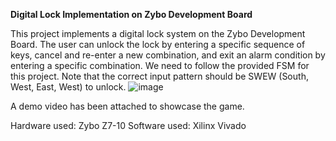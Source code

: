 **Digital Lock Implementation on Zybo Development Board**

This project implements a digital lock system on the Zybo Development Board. The user can unlock the lock by entering a specific sequence of keys, cancel and re-enter a new combination, and exit an alarm condition by entering a specific combination. We need to follow the provided FSM for this project. Note that the correct input pattern should be SWEW (South, West, East, West) to unlock.
![image](https://github.com/srkar24/fsm-digital-lock/assets/172350239/263e7f0a-38b0-44bb-8bb6-d0b1ff8c4765)

A demo video has been attached to showcase the game.

Hardware used: Zybo Z7-10
Software used: Xilinx Vivado
